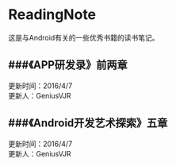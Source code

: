 # ReadingNote
这是与Android有关的一些优秀书籍的读书笔记。


###《APP研发录》前两章
--
更新时间：2016/4/7      
更新人：GeniusVJR

###《Android开发艺术探索》五章
--
更新时间：2016/4/7      
更新人：GeniusVJR
